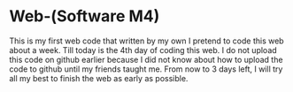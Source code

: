 # Web-(Software M4)
 This is my first web code that written by my own
 I pretend to code this web about a week. Till today is the 4th day of coding this web. I do not upload this code on github earlier because I did not know about how to upload the code to github until my friends taught me.
 From now to 3 days left, I will try all my best to finish the web as early as possible. 
